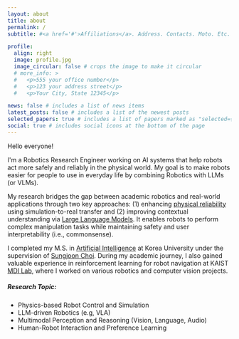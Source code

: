 ```yaml
---
layout: about
title: about
permalink: /
subtitle: #<a href='#'>Affiliations</a>. Address. Contacts. Moto. Etc.

profile:
  align: right
  image: profile.jpg
  image_circular: false # crops the image to make it circular
  # more_info: >
  #   <p>555 your office number</p>
  #   <p>123 your address street</p>
  #   <p>Your City, State 12345</p>

news: false # includes a list of news items
latest_posts: false # includes a list of the newest posts
selected_papers: true # includes a list of papers marked as "selected={true}"
social: true # includes social icons at the bottom of the page
---
```


Hello everyone!

I'm a Robotics Research Engineer working on AI systems that help robots act more safely and reliably in the physical world. My goal is to make robots easier for people to use in everyday life by combining Robotics with LLMs (or VLMs).

My research bridges the gap between academic robotics and real-world applications through two key approaches: (1) enhancing <u>physical reliability</u> using simulation-to-real transfer and (2) improving contextual understanding via <u>Large Language Models</u>. It enables robots to perform complex manipulation tasks while maintaining safety and user interpretability (i.e., commonsense).

I completed my M.S. in [Artificial Intelligence](https://info.korea.edu/en_info/grad/ai_intro.do) at Korea University under the supervision of [Sungjoon Choi](https://sites.google.com/view/sungjoon-choi). During my academic journey, I also gained valuable experience in reinforcement learning for robot navigation at KAIST [MDI Lab](https://sites.google.com/site/donghwanleehome/home), where I worked on various robotics and computer vision projects.

##### **Research Topic:**

- Physics-based Robot Control and Simulation
- LLM-driven Robotics (e.g, VLA)
- Multimodal Perception and Reasoning (Vision, Language, Audio)
- Human-Robot Interaction and Preference Learning
